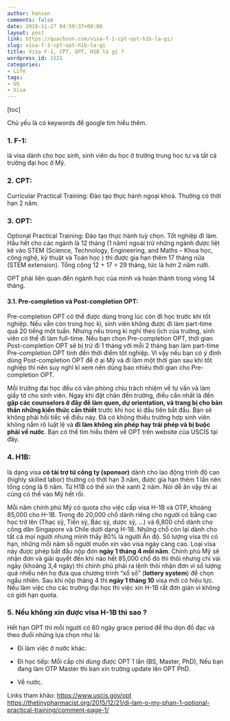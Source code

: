 ```yaml
---
author: hanson
comments: false
date: 2018-11-27 04:59:37+00:00
layout: post
link: https://quachson.com/visa-f-1-cpt-opt-h1b-la-gi/
slug: visa-f-1-cpt-opt-h1b-la-gi
title: Visa F-1, CPT, OPT, H1B là gì ?
wordpress_id: 1521
categories:
- Life
tags:
- US
- Visa
---
```


[toc]

Chủ yếu là có keywords để google tìm hiểu thêm.


### **1. F-1**:


là visa dành cho học sinh, sinh viên du học ở trường trung học tư và tất cả trường đại học ở Mỹ.


### **2. CPT**:


Curricular Practical Training: Đào tạo thực hành ngoại khoá. Thường có thời hạn 2 năm.


### **3. OPT**:


Optional Practical Training: Đào tạo thực hành tuỳ chọn. Tốt nghiệp đi làm. Hầu hết cho các ngành là 12 tháng (1 năm) ngoài trừ những ngành được liệt kê vào STEM (Science, Technology, Engineering, and Maths – Khoa học, công nghệ, kỹ thuật và Toán học ) thì được gia hạn thêm 17 tháng nữa (STEM extension). Tổng cộng 12 + 17 = 29 tháng, tức là hơn 2 năm rưỡi.

OPT phải liên quan đến ngành học của mình và hoàn thành trong vòng 14 tháng.


#### **3.1. Pre-completion và Post-completion OPT**:


Pre-completion OPT có thể được dùng trong lúc còn đi học trước khi tốt nghiệp. Nếu vẫn còn trong học kì, sinh viên không được đi làm part-time quá 20 tiếng một tuần. Nhưng nếu trong kì nghỉ theo lịch của trường, sinh viên có thể đi làm full-time. Nếu bạn chọn Pre-completion OPT, thời gian Post-completion OPT sẽ bị trừ đi 1 tháng với mỗi 2 tháng bạn làm part-time Pre-completion OPT tính đến thời điểm tốt nghiệp. Vì vậy nếu bạn có ý định dùng Post-completion OPT để ở ại Mỹ và đi làm một thời gian sau khi tốt nghiệp thì nên suy nghĩ kĩ xem nên dùng bao nhiêu thời gian cho Pre-completion OPT.

Mỗi trường đại học đều có văn phòng chịu trách nhiệm về tư vấn và làm giấy tờ cho sinh viên. Ngay khi đặt chân đến trường, điều cần nhất là đến **gặp các counselors ở đây để làm quen, dự orientation, và trang bị cho bản thân những kiến thức cần thiết** trước khi học kì đầu tiên bắt đầu. Bạn sẽ không phải hối tiếc về điều này. Đã có không thiếu trường hợp sinh viên không nắm rõ luật lệ và **đi làm không xin phép hay trái phép và bị buộc phải về nước**. Bạn có thể tìm hiểu thêm về OPT trên website của USCIS tại đây.


### **4. H1B**:


là dạng visa **có tài trợ từ công ty (sponsor)** dành cho lao động trình độ cao (highly skilled labor) thường có thời hạn 3 năm, được gia hạn thêm 1 lần nên tổng cộng là 6 năm. Từ H1B có thể xin thẻ xanh 2 năm. Nói dễ ăn vậy thì ai cũng có thể vào Mỹ hết rồi.

Mỗi năm chính phủ Mỹ có quota cho việc cấp visa H-1B và OTP, khoảng 85,000 cho H-1B. Trong đó 20,000 chổ dành riêng cho người có bằng cao học trở lên (Thạc sỹ, Tiến sỹ, Bác sỹ, dược sỹ, …) và 6,800 chổ dành cho công dân Singapore và Chile dưới dạng H-1B. Những chổ còn lại dành cho tất cả mọi người nhưng mình thấy 80% là người Ấn độ. Số lượng visa thì có hạn, những mỗi năm số người muốn xin vào visa ngày càng cao.
Loại visa này được phép bắt đầu nộp đơn **ngày 1 tháng 4 mỗi năm**. Chính phủ Mỹ sẽ nhận đơn và giải quyết đến khi nào hết 85,000 chổ đó thì thôi nhưng chỉ vài ngày (khoảng 3,4 ngày) thì chính phủ phải ra lệnh thôi nhận đơn vì số lượng quá nhiều nên họ đưa qua chương trình “xổ số” (**lottery system**) để chọn ngẩu nhiên. Sau khi nộp tháng 4 thì **ngày 1 tháng 10** visa mới có hiệu lực.
Nếu làm việc cho các trường đại học thì việc xin H-1B rất đơn giản vì không có giới hạn quota.


### **5. Nếu không xin được visa H-1B thì sao ?**


Hết hạn OPT thì mỗi người có 60 ngày grace period để thu dọn đồ đạc và theo đuổi những lựa chọn như là:



 	
  * Đi làm việc ở nước khác:

 	
  * Đi học tiếp: Mỗi cấp chỉ dùng được OPT 1 lần (BS, Master, PhD), Nếu bạn đang làm OTP Master thì bạn xin trường update lên OPT PhD.

 	
  * Về nước.


Links tham khảo:
https://www.uscis.gov/opt
https://thetinypharmacist.org/2015/12/21/di-lam-o-my-phan-1-optional-practical-training/comment-page-1/
